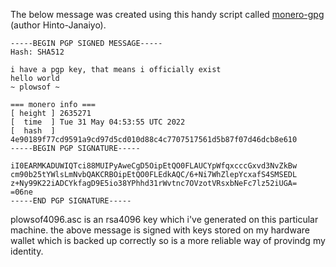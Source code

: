 The below message was created using this handy script called [monero-gpg](https://github.com/hinto-janaiyo/monero-gpg) (author Hinto-Janaiyo).
```
-----BEGIN PGP SIGNED MESSAGE-----
Hash: SHA512

i have a pgp key, that means i officially exist
hello world
~ plowsof ~ 

=== monero info ===
[ height ] 2635271
[  time  ] Tue 31 May 04:53:55 UTC 2022
[  hash  ] 4e90189f77cd9591a9cd97d5cd010d88c4c7707517561d5b87f07d46dcb8e610
-----BEGIN PGP SIGNATURE-----

iI0EARMKADUWIQTci88MUIPyAweCgD5OipEtQO0FLAUCYpWfqxcccGxvd3NvZkBw
cm90b25tYWlsLmNvbQAKCRBOipEtQO0FLEdkAQC/6+Ni7WhZlepYcxafS4SMSEDL
z+Ny99K22iADCYkfagD9E5io38YPhhd31rWvtnc7OVzotVRsxbNeFc7lz52iUGA=
=06ne
-----END PGP SIGNATURE-----
```

plowsof4096.asc is an rsa4096 key which i've generated on this particular machine. the above message is signed with keys stored on my hardware wallet which is backed up correctly so is a more reliable way of provindg my identity.
